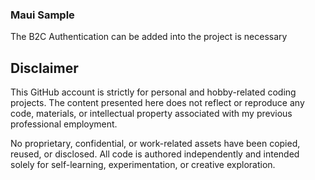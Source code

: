 <h3>Maui Sample</h3>
<p>The B2C Authentication can be added into the project is necessary</p>

## Disclaimer

This GitHub account is strictly for personal and hobby-related coding projects. The content presented here does not reflect or reproduce any code, materials, or intellectual property associated with my previous professional employment.

No proprietary, confidential, or work-related assets have been copied, reused, or disclosed. All code is authored independently and intended solely for self-learning, experimentation, or creative exploration.

